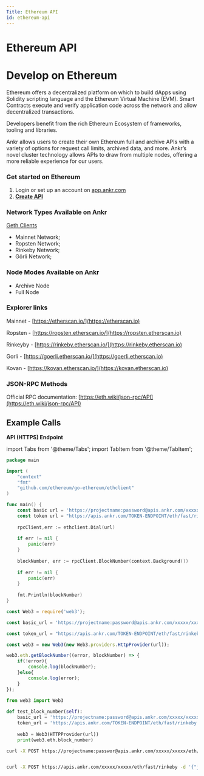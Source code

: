 ```yaml
---
Title: Ethereum API
id: ethereum-api
---
```


# Ethereum API

# Develop on Ethereum

Ethereum offers a decentralized platform on which to build dApps using Solidity scripting language and the Ethereum Virtual Machine (EVM). Smart Contracts execute and verify application code across the network and allow decentralized transactions. 

Developers benefit from the rich Ethereum Ecosystem of frameworks, tooling and libraries. 

Ankr allows users to create their own Ethereum full and archive APIs with a variety of options for request call limits, archived data, and more. Ankr’s novel cluster technology allows APIs to draw from multiple nodes, offering a more reliable experience for our users.

### Get started on Ethereum

1. Login or set up an account on [app.ankr.com](https://app.ankr.com/api/)
2. [**Create API**](https://app.ankr.com/apps/api)

### Network Types Available on Ankr

​[Geth Clients](https://github.com/ethereum/go-ethereum)​

* Mainnet Network;
* Ropsten Network;
* Rinkeby Network;
* Görli  Network;


### Node Modes Available on Ankr

* Archive Node
* Full Node

### Explorer links

Mainnet - [https://etherscan.io/](https://etherscan.io)​

Ropsten - [https://ropsten.etherscan.io/](https://ropsten.etherscan.io)​

Rinkeyby - [https://rinkeby.etherscan.io/](https://rinkeby.etherscan.io)​

Gorli - [https://goerli.etherscan.io/](https://goerli.etherscan.io)​

Kovan - [https://kovan.etherscan.io/](https://kovan.etherscan.io)​

### JSON-RPC Methods

Official RPC documentation: [https://eth.wiki/json-rpc/API](https://eth.wiki/json-rpc/API)​

## **Example Calls**

**API (HTTPS) Endpoint**

import Tabs from '@theme/Tabs';
import TabItem from '@theme/TabItem';

<Tabs>
<TabItem value="go" label="Go">

```go
package main

import (
    "context"
    "fmt"
    "github.com/ethereum/go-ethereum/ethclient"
)

func main() {
    const basic url = 'https://projectname:password@apis.ankr.com/xxxxx/xxxxx/eth/fast/rinkeby' // base authentication url
    const token url = "https://apis.ankr.com/TOKEN-ENDPOINT/eth/fast/rinkeby"  // token authentication url 
    
    rpcClient,err := ethclient.Dial(url)
    
    if err != nil {
        panic(err)
    }
    
    blockNumber, err := rpcClient.BlockNumber(context.Background())
    
    if err != nil {
        panic(err)
    }
    
    fmt.Println(blockNumber)
}
```
</TabItem>
<TabItem value="js" label="JavaScript">

```javascript
const Web3 = require('web3');

const basic_url = 'https://projectname:password@apis.ankr.com/xxxxx/xxxxx/eth/fast/rinkeby' // base authentication url

const token_url = "https://apis.ankr.com/TOKEN-ENDPOINT/eth/fast/rinkeby"  // token authentication url 

const web3 = new Web3(new Web3.providers.HttpProvider(url));

web3.eth.getBlockNumber((error, blockNumber) => {
    if(!error){
        console.log(blockNumber);
    }else{
        console.log(error);
    }
});
```
</TabItem>
<TabItem value="py" label="Python">

```python
from web3 import Web3
          
def test_block_number(self):
    basic_url = 'https://projectname:password@apis.ankr.com/xxxxx/xxxxx/eth/fast/rinkeby'  # base authentication url
    token_url = 'https://apis.ankr.com/TOKEN-ENDPOINT/eth/fast/rinkeby'  # token auth url
    
    web3 = Web3(HTTPProvider(url))
    print(web3.eth.block_number)
```
</TabItem>
<TabItem value="curl" label="Curl">

```bash
curl -X POST https://projectname:passwor@apis.ankr.com/xxxxx/xxxxx/eth/fast/rinkeby -d '{"jsonrpc":"2.0","method":"eth_blockNumber","params":[],"id":1}' # base authentication url


curl -X POST https://apis.ankr.com/xxxxx/xxxxx/eth/fast/rinkeby -d '{"jsonrpc":"2.0","method":"eth_blockNumber","params":[],"id":1}'
```
</TabItem>
</Tabs>


